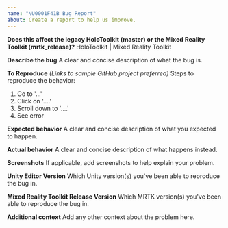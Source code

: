 ```yaml
---
name: "\U0001F41B Bug Report"
about: Create a report to help us improve.
---
```


**Does this affect the legacy HoloToolkit (master) or the Mixed Reality Toolkit (mrtk_release)?**
HoloToolkit | Mixed Reality Toolkit

**Describe the bug**
A clear and concise description of what the bug is.

**To Reproduce**
_(Links to sample GitHub project preferred)_
Steps to reproduce the behavior:
1. Go to '...'
2. Click on '....'
3. Scroll down to '....'
4. See error

**Expected behavior**
A clear and concise description of what you expected to happen.

**Actual behavior**
A clear and concise description of what happens instead.

**Screenshots**
If applicable, add screenshots to help explain your problem.

**Unity Editor Version**
Which Unity version(s) you've been able to reproduce the bug in.

**Mixed Reality Toolkit Release Version**
Which MRTK version(s) you've been able to reproduce the bug in.

**Additional context**
Add any other context about the problem here.

